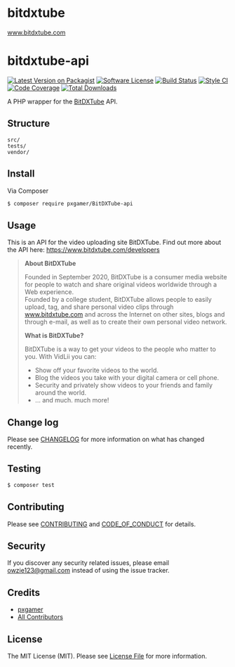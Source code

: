 # bitdxtube
www.bitdxtube.com
# bitdxtube-api

[![Latest Version on Packagist][ico-version]][link-packagist]
[![Software License][ico-license]](LICENSE.md)
[![Build Status][ico-travis]][link-travis]
[![Style CI][ico-styleci]][link-styleci]
[![Code Coverage][ico-code-quality]][link-code-quality]
[![Total Downloads][ico-downloads]][link-downloads]

A PHP wrapper for the [BitDXTube] API.

## Structure

```
src/
tests/
vendor/
```

## Install

Via Composer

``` bash
$ composer require pxgamer/BitDXTube-api
```

## Usage

This is an API for the video uploading site BitDXTube. Find out more about the API here: https://www.bitdxtube.com/developers

>__About BitDXTube__
>
>Founded in September 2020, BitDXTube is a consumer media website for people to watch and share original videos worldwide through a Web experience.  
>Founded by a college student, BitDXTube allows people to easily upload, tag, and share personal video clips through www.bitdxtube.com and across the Internet on other sites, blogs and through e-mail, as well as to create their own personal video network.  
>
>__What is BitDXTube?__
>
>BitDXTube is a way to get your videos to the people who matter to you. With VidLii you can:
>- Show off your favorite videos to the world.
>- Blog the videos you take with your digital camera or cell phone.
>- Security and privately show videos to your friends and family around the world.
>- ... and much. much more!

[BitDXTube]: https://www.BitDXTube.com

## Change log

Please see [CHANGELOG](CHANGELOG.md) for more information on what has changed recently.

## Testing

``` bash
$ composer test
```

## Contributing

Please see [CONTRIBUTING](CONTRIBUTING.md) and [CODE_OF_CONDUCT](CODE_OF_CONDUCT.md) for details.

## Security

If you discover any security related issues, please email owzie123@gmail.com instead of using the issue tracker.

## Credits

- [pxgamer][link-author]
- [All Contributors][link-contributors]

## License

The MIT License (MIT). Please see [License File](LICENSE.md) for more information.

[ico-version]: https://img.shields.io/packagist/v/pxgamer/bitdxtube-api.svg?style=flat-square
[ico-license]: https://img.shields.io/badge/license-MIT-brightgreen.svg?style=flat-square
[ico-travis]: https://img.shields.io/travis/pxgamer/bitdxtube-api/master.svg?style=flat-square
[ico-styleci]: https://styleci.io/repos/103409056/shield
[ico-code-quality]: https://img.shields.io/codecov/c/github/pxgamer/bitdxtube-api.svg?style=flat-square
[ico-downloads]: https://img.shields.io/packagist/dt/pxgamer/bitdxtube-api.svg?style=flat-square

[link-packagist]: https://packagist.org/packages/pxgamer/bitdxtube-api
[link-travis]: https://travis-ci.org/pxgamer/bitdxtube-api
[link-styleci]: https://styleci.io/repos/103409056
[link-code-quality]: https://codecov.io/gh/pxgamer/bitdxtube-api
[link-downloads]: https://packagist.org/packages/pxgamer/bitdxtube-api
[link-author]: https://github.com/pxgamer
[link-contributors]: ../../contributors
